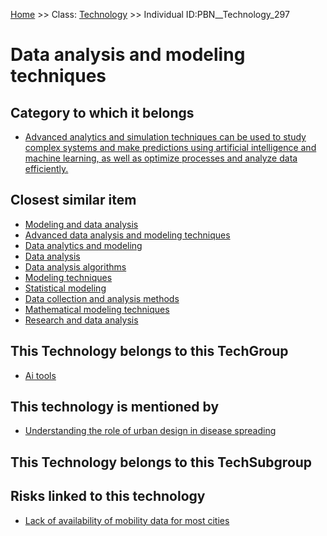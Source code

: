 [Home](https://github.com/mm80843/T3.5/blob/pages/index.md) >> Class: [Technology](https://github.com/mm80843/T3.5/tree/main/docs/Technology/index.md) >> Individual ID:PBN__Technology_297 

# __Data analysis and modeling techniques__

## Category to which it belongs

* [Advanced analytics and simulation techniques can be used to study complex systems and make predictions using artificial intelligence and machine learning, as well as optimize processes and analyze data efficiently.](https://github.com/mm80843/T3.5/blob/pages/PBNCategory/PBN__PBNCategory_107.md)

## Closest similar item

* [Modeling and data analysis](https://github.com/mm80843/T3.5/blob/pages/Technology/PBN__Technology_3579.md)
* [Advanced data analysis and modeling techniques](https://github.com/mm80843/T3.5/blob/pages/Technology/PBN__Technology_2259.md)
* [Data analytics and modeling](https://github.com/mm80843/T3.5/blob/pages/Technology/PBN__Technology_2035.md)
* [Data analysis](https://github.com/mm80843/T3.5/blob/pages/Technology/PBN__Technology_2736.md)
* [Data analysis algorithms](https://github.com/mm80843/T3.5/blob/pages/Technology/PBN__Technology_1976.md)
* [Modeling techniques](https://github.com/mm80843/T3.5/blob/pages/Technology/PBN__Technology_1977.md)
* [Statistical modeling](https://github.com/mm80843/T3.5/blob/pages/Technology/PBN__Technology_3103.md)
* [Data collection and analysis methods](https://github.com/mm80843/T3.5/blob/pages/Technology/PBN__Technology_1815.md)
* [Mathematical modeling techniques](https://github.com/mm80843/T3.5/blob/pages/Technology/PBN__Technology_296.md)
* [Research and data analysis](https://github.com/mm80843/T3.5/blob/pages/Technology/PBN__Technology_2275.md)

## This Technology belongs to this TechGroup

* [Ai tools](https://github.com/mm80843/T3.5/blob/pages/Technology/PBN__Technology_1316.md)

## This technology is mentioned by

* [Understanding the role of urban design in disease spreading](https://github.com/mm80843/T3.5/blob/pages/Article/PBN__Article_69.md)

## This Technology belongs to this TechSubgroup


## Risks linked to this technology

* [Lack of availability of mobility data for most cities](https://github.com/mm80843/T3.5/blob/pages/Risk/PBN__Risk_1207.md)

